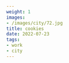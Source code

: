 ```yaml
---
weight: 1
images:
- /images/city/72.jpg
title: cookies
date: 2022-07-23
tags:
- work
- city
---
```

